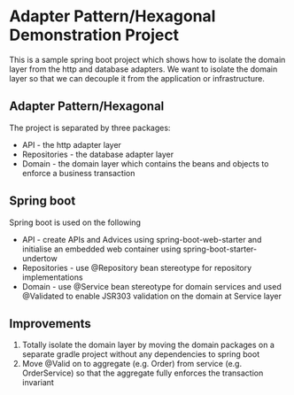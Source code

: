 
# Adapter Pattern/Hexagonal Demonstration Project

This is a sample spring boot project which shows how to isolate the domain layer
from the http and database adapters.  We want to isolate the domain layer so that we can decouple
it from the application or infrastructure. 

## Adapter Pattern/Hexagonal

The project is separated by three packages:

* API - the http adapter layer
* Repositories - the database adapter layer
* Domain - the domain layer which contains the beans and objects to enforce a business transaction

## Spring boot

Spring boot is used on the following

* API - create APIs and Advices using spring-boot-web-starter and initialise an embedded web container using 
spring-boot-starter-undertow
* Repositories - use @Repository bean stereotype for repository implementations
* Domain - use @Service bean stereotype for domain services and used @Validated to enable JSR303 validation
on the domain at Service layer

## Improvements

1. Totally isolate the domain layer by moving the domain packages on a separate gradle project without
any dependencies to spring boot
2. Move @Valid on to aggregate (e.g. Order) from service (e.g. OrderService) so that the aggregate fully
enforces the transaction invariant